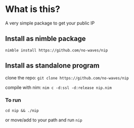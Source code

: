 # What is this?
A very simple package to get your public IP

## Install as nimble package
`nimble install https://github.com/no-waves/nip`

## Install as standalone program
clone the repo:
`git clone https://github.com/no-waves/nip`

compile with nim:
`nim c -d:ssl -d:release nip.nim`

### To run
`cd nip && ./nip`

or move/add to your path and run `nip`
